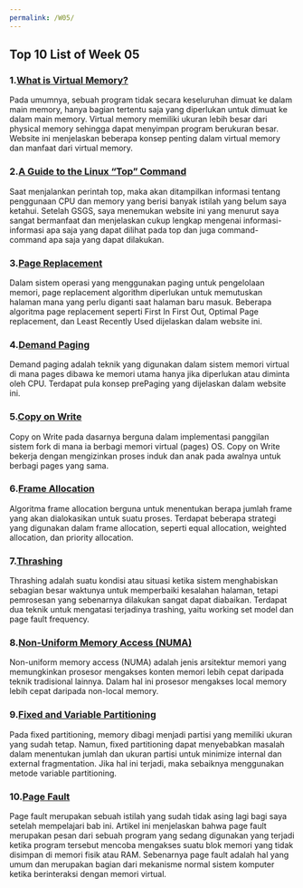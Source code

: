 ```yaml
---
permalink: /W05/
---
```


## Top 10 List of Week 05

### 1.[What is Virtual Memory?](https://www.studytonight.com/operating-system/virtual-memory)

Pada umumnya, sebuah program tidak secara keseluruhan dimuat ke dalam main memory, hanya bagian tertentu saja yang diperlukan untuk dimuat ke dalam main memory.  Virtual memory memiliki ukuran lebih besar dari physical memory sehingga dapat menyimpan program berukuran besar. Website ini menjelaskan beberapa konsep penting dalam virtual memory dan manfaat dari virtual memory.

### 2.[A Guide to the Linux “Top” Command](https://www.booleanworld.com/guide-linux-top-command/)

Saat menjalankan perintah top, maka akan ditampilkan informasi tentang penggunaan CPU dan memory yang berisi banyak istilah yang belum saya ketahui. Setelah GSGS, saya menemukan website ini yang menurut saya sangat bermanfaat dan menjelaskan cukup lengkap mengenai informasi-informasi apa saja yang dapat dilihat pada top dan juga command-command apa saja yang dapat dilakukan. 

### 3.[Page Replacement](https://www.geeksforgeeks.org/page-replacement-algorithms-in-operating-systems/)

Dalam sistem operasi yang menggunakan paging untuk pengelolaan memori, page replacement algorithm diperlukan untuk memutuskan halaman mana yang perlu diganti saat halaman baru masuk. Beberapa algoritma page replacement seperti First In First Out, Optimal Page replacement, dan Least Recently Used dijelaskan dalam website ini.

### 4.[Demand Paging](https://afteracademy.com/blog/what-are-demand-paging-and-pre-paging)

Demand paging adalah teknik yang digunakan dalam sistem memori virtual di mana pages dibawa ke memori utama hanya jika diperlukan atau diminta oleh CPU. Terdapat pula konsep prePaging yang dijelaskan dalam website ini.

### 5.[Copy on Write](https://www.geeksforgeeks.org/copy-on-write/)

Copy on Write pada dasarnya berguna dalam implementasi panggilan sistem fork di mana ia berbagi memori virtual (pages) OS. Copy on Write bekerja dengan mengizinkan proses induk dan anak pada awalnya untuk berbagi pages yang sama.

### 6.[Frame Allocation](https://www.techtud.com/short-notes/virtual-memory-frame-allocation-strategies-used-frame-allocation)

Algoritma frame allocation berguna untuk menentukan berapa jumlah frame yang akan dialokasikan untuk suatu proses. Terdapat beberapa strategi yang digunakan dalam frame allocation, seperti equal allocation, weighted allocation, dan priority allocation.

### 7.[Thrashing](https://www.studytonight.com/operating-system/thrashing-in-operating-system)

Thrashing adalah suatu kondisi atau situasi ketika sistem menghabiskan sebagian besar waktunya untuk memperbaiki kesalahan halaman, tetapi pemrosesan yang sebenarnya dilakukan sangat dapat diabaikan. Terdapat dua teknik untuk mengatasi terjadinya trashing, yaitu working set model dan page fault frequency.

### 8.[Non-Uniform Memory Access (NUMA)](https://www.motioncontroltips.com/what-is-non-uniform-memory-access-in-industrial-controls/)

Non-uniform memory access (NUMA) adalah jenis arsitektur memori yang memungkinkan prosesor mengakses konten memori lebih cepat daripada teknik tradisional lainnya. Dalam hal ini prosesor mengakses local memory lebih cepat daripada non-local memory.

### 9.[Fixed and Variable Partitioning](https://examradar.com/memory-management-2/)

Pada fixed partitioning, memory dibagi menjadi partisi yang memiliki ukuran yang sudah tetap. Namun, fixed partitioning dapat menyebabkan masalah dalam menentukan jumlah dan ukuran partisi untuk minimize internal dan external fragmentation. Jika hal ini terjadi, maka sebaiknya menggunakan metode variable partitioning.

### 10.[Page Fault](https://gaptex.id/glossary/pengertian-page-fault/)

Page fault merupakan sebuah istilah yang sudah tidak asing lagi bagi saya setelah mempelajari bab ini. Artikel ini menjelaskan bahwa page fault merupakan pesan dari sebuah program yang sedang digunakan yang terjadi ketika program tersebut mencoba mengakses suatu blok memori yang tidak disimpan di memori fisik atau RAM. Sebenarnya page fault adalah hal yang umum dan merupakan bagian dari mekanisme normal sistem komputer ketika berinteraksi dengan memori virtual. 

